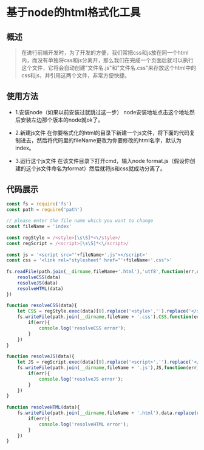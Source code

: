 # 基于node的html格式化工具

## 概述
> 在进行前端开发时，为了开发的方便，我们常把css和js放在同一个html内，而没有单独将css和js分离开，那么我们在完成一个页面后就可以执行这个文件，它将会自动创建"文件名.js"和"文件名.css"来存放这个html中的css和js，并引用这两个文件，非常方便快捷。

## 使用方法
- 1.安装node（如果以前安装过就跳过这一步）
    node安装地址点击这个地址然后安装左边那个版本的node就ok了。

- 2.新建js文件
    在你要格式化的html的目录下新建一个js文件，将下面的代码复制进去，然后将代码里的fileName更改为你要修改的html名字，默认为index。

- 3.运行这个js文件
    在该文件目录下打开cmd，输入node format.js（假设你创建的这个js文件命名为format）然后就将js和css就成功分离了。


## 代码展示

```javascript
const fs = require('fs')
const path = require('path')
 
// please enter the file name which you want to change
const fileName = 'index'
 
const regStyle = /<style>[\s\S]*<\/style>/
const regScript = /<script>[\s\S]*<\/script>/
 
const js = '<script src="'+fileName+'.js"></script>'
const css = '<link rel="stylesheet" href="'+fileName+'.css">'
 
fs.readFile(path.join(__dirname,fileName+'.html'),'utf8',function(err,data){
    resolveCSS(data)
    resolveJS(data)
    resolveHTML(data)
})
 
function resolveCSS(data){
    let CSS = regStyle.exec(data)[0].replace('<style>','').replace('</style>','')
    fs.writeFile(path.join(__dirname,fileName + '.css'),CSS,function(err){
        if(err){
            console.log('resolveCSS error');
        }
    })
}
 
function resolveJS(data){
    let JS = regScript.exec(data)[0].replace('<script>','').replace('</script>','')
    fs.writeFile(path.join(__dirname,fileName + '.js'),JS,function(err){
        if(err){
            console.log('resolveJS error');
        }
    })
}
 
function resolveHTML(data){
    fs.writeFile(path.join(__dirname,fileName + '.html'),data.replace(regScript.exec(data)[0],js).replace(regStyle.exec(data)[0],css),function(err){
        if(err){
            console.log('resolveHTML error');
        }
    })
}
```
